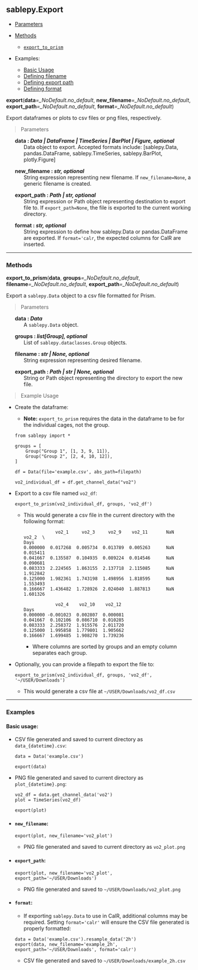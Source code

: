 ## sablepy.Export

- [Parameters](#export)
- [Methods](#methods)

  - [`export_to_prism`](#export-to-prism)

- Examples:

  - [Basic Usage](#basic-usage)
  - [Defining filename](#new_filename)
  - [Defining export path](#export_path)
  - [Defining format](#format)

<strong id='export'>export</strong>(<b>data</b><i>=\_NoDefault.no_default</i>, <b>new_filename</b><i>=\_NoDefault.no_default</i>, <b>export_path</b><i>=\_NoDefault.no_default</i>, <b>format</b><i>=\_NoDefault.no_default</i>)

Export dataframes or plots to csv files or png files, respectively.

> Parameters

<ul style='list-style: none'>
	<li id='export-data'>
		<b>data : <i>Data | DataFrame | TimeSeries | BarPlot | Figure, optional</i></b>
		<ul style='list-style: none'>
			<li id='export-data-description'>Data object to export. Accepted formats include: [sablepy.Data, pandas.DataFrame, sablepy.TimeSeries, sablepy.BarPlot, plotly.Figure]</li>
		</ul>
	</li>
</ul>
<ul style='list-style: none'>
	<li id='export-new_filename'>
		<b>new_filename : <i>str, optional</i></b>
		<ul style='list-style: none'>
			<li id='export-new_filename-description'>String expression representing new filename. If <code>new_filename=None</code>, a generic filename is created.</li>
		</ul>
	</li>
</ul>
<ul style='list-style: none'>
	<li id='export-export_path'>
		<b>export_path : <i>Path | str, optional</i></b>
		<ul style='list-style: none'>
			<li id='export-export_path-description'>String expression or Path object representing destination to export file to. If <code>export_path=None</code>, the file is exported to the current working directory.</li>
		</ul>
	</li>
</ul>
<ul style='list-style: none'>
	<li id='export-format'>
		<b>format : <i>str, optional</i></b>
		<ul style='list-style: none'>
			<li id='export-format-description'>String expression to define how sablepy.Data or pandas.DataFrame are exported. If <code>format='calr</code>, the expected columns for CalR are inserted.</li>
		</ul>
	</li>
</ul>

<hr>

### Methods

<strong id='export-to-prism'>export_to_prism</strong>(<b>data</b>, <b>groups</b><i>=\_NoDefault.no_default</i>, <b>filename</b><i>=\_NoDefault.no_default</i>, <b>export_path</b><i>=\_NoDefault.no_default</i>)

Export a <code>sablepy.Data</code> object to a csv file formatted for Prism.

> Parameters

<ul style='list-style: none'>
	<li id='export_to_prism-data'>
		<b>data : <i>Data</i></b>
		<ul style='list-style: none'>
			<li id='export_to_prism-data-description'>A <code>sablepy.Data</code> object.</li>
		</ul>
	</li>
</ul>
<ul style='list-style: none'>
	<li id='export_to_prism-groups'>
		<b>groups : <i>list[Group], optional</i></b>
		<ul style='list-style: none'>
			<li id='export_to_prism-groups-description'>List of <code>sablepy.dataclasses.Group</code> objects.</li>
		</ul>
	</li>
</ul>
<ul style='list-style: none'>
	<li id='export_to_prism-filename'>
		<b>filename : <i>str | None, optional</i></b>
		<ul style='list-style: none'>
			<li id='export_to_prism-filename-description'>String expression representing desired filename.</li>
		</ul>
	</li>
</ul>
<ul style='list-style: none'>
	<li id='export_to_prism-export_path'>
		<b>export_path : <i>Path | str | None, optional</i></b>
		<ul style='list-style: none'>
			<li id='export_to_prism-export_path-description'>String or Path object representing the directory to export the new file.</li>
		</ul>
	</li>
</ul>

> Example Usage

- Create the dataframe:

  - **Note:** `export_to_prism` requires the data in the dataframe to be for the individual cages, not the group.

  ```
  from sablepy import *

  groups = [
      Group("Group 1", [1, 3, 9, 11]),
      Group("Group 2", [2, 4, 10, 12]),
  ]

  df = Data(file='example.csv', abs_path=filepath)

  vo2_individual_df = df.get_channel_data("vo2")
  ```

- Export to a csv file named `vo2_df`:

  ```
  export_to_prism(vo2_individual_df, groups, 'vo2_df')
  ```

  - This would generate a csv file in the current directory with the following format:

    ```
                vo2_1     vo2_3     vo2_9    vo2_11       NaN     vo2_2  \
    Days
    0.000000  0.017268  0.005734  0.013789  0.005263      NaN    0.015411
    0.041667  0.135587  0.104935  0.089224  0.014546      NaN    0.090681
    0.083333  2.224565  1.863155  2.137718  2.115085      NaN    1.912842
    0.125000  1.982361  1.743198  1.498956  1.818595      NaN    1.553493
    0.166667  1.436482  1.728926  2.024040  1.887813      NaN    1.601326

                vo2_4    vo2_10    vo2_12
    Days
    0.000000 -0.001023  0.002807  0.000081
    0.041667  0.102106  0.086710  0.010285
    0.083333  2.258372  1.915576  2.011720
    0.125000  1.995858  1.779801  1.905662
    0.166667  1.699485  1.908270  1.739236
    ```

    - Where columns are sorted by groups and an empty column separates each group.

- Optionally, you can provide a filepath to export the file to:

  ```
  export_to_prism(vo2_individual_df, groups, 'vo2_df', '~/USER/Downloads')
  ```

  - This would generate a csv file at `~/USER/Downloads/vo2_df.csv`

<hr>

### Examples

#### Basic usage:

- CSV file generated and saved to current directory as `data_{datetime}.csv`:

  ```
  data = Data('example.csv')

  export(data)
  ```

- PNG file generated and saved to current directory as `plot_{datetime}.png`:

  ```
  vo2_df = data.get_channel_data('vo2')
  plot = TimeSeries(vo2_df)

  export(plot)
  ```

- #### `new_filename`:

  ```
  export(plot, new_filename='vo2_plot')
  ```

  - PNG file generated and saved to current directory as `vo2_plot.png`

- #### `export_path`:

  ```
  export(plot, new_filename='vo2_plot', export_path='~/USER/Downloads')
  ```

  - PNG file generated and saved to `~/USER/Downloads/vo2_plot.png`

- #### `format`:

  - If exporting `sablepy.Data` to use in CalR, additional columns may be required. Setting `format='calr'` will ensure the CSV file generated is properly formatted:

  ```
  data = Data('example.csv').resample_data('2h')
  export(data, new_filename='example_2h', export_path='~/USER/Downloads', format='calr')
  ```

  - CSV file generated and saved to `~/USER/Downloads/example_2h.csv`
